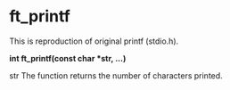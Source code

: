 # ft_printf
This is reproduction of original printf (stdio.h).

<b>int ft_printf(const char *str, ...)</b>

str 
The function returns the number of characters printed.
